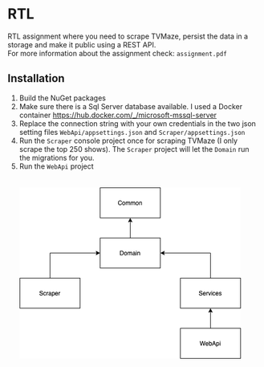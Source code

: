 # RTL

RTL assignment where you need to scrape TVMaze, persist the data in a storage and make it public using a REST API.
<br>For more information about the assignment check: `assignment.pdf`

## Installation 
1. Build the NuGet packages
2. Make sure there is a Sql Server database available. I used a Docker container https://hub.docker.com/_/microsoft-mssql-server
3. Replace the connection string with your own credentials in the two json setting files `WebApi/appsettings.json` and `Scraper/appsettings.json`
5. Run the `Scraper` console project once for scraping TVMaze (I only scrape the top 250 shows). The `Scraper` project will let the `Domain` run the migrations for you.
6. Run the `WebApi` project
<br><br><br>
![Diagram](diagram.png)
